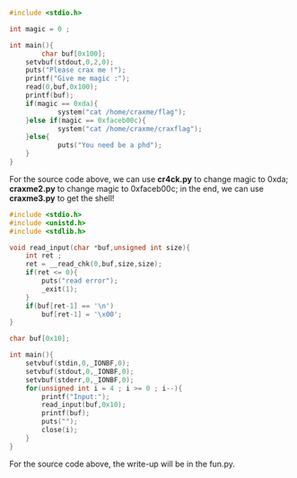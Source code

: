 ```C
#include <stdio.h>  

int magic = 0 ;  

int main(){  
        char buf[0x100];  
	setvbuf(stdout,0,2,0);  
	puts("Please crax me !");  
	printf("Give me magic :");  
	read(0,buf,0x100);  
	printf(buf);  
	if(magic == 0xda){  
	        system("cat /home/craxme/flag");  
	}else if(magic == 0xfaceb00c){  
	        system("cat /home/craxme/craxflag");  
	}else{  
	        puts("You need be a phd");  
	}  
}
```  
For the source code above, we can use **cr4ck.py** to change magic to 0xda; **craxme2.py** to change magic to 0xfaceb00c; in the end, we can use **craxme3.py** to get the shell!  
  
```C
#include <stdio.h>
#include <unistd.h>
#include <stdlib.h>

void read_input(char *buf,unsigned int size){
    int ret ;
    ret = __read_chk(0,buf,size,size);
    if(ret <= 0){
        puts("read error");
        _exit(1);
    }
    if(buf[ret-1] == '\n')
        buf[ret-1] = '\x00';
}

char buf[0x10];

int main(){
	setvbuf(stdin,0,_IONBF,0);
	setvbuf(stdout,0,_IONBF,0);
	setvbuf(stderr,0,_IONBF,0);
	for(unsigned int i = 4 ; i >= 0 ; i--){
		printf("Input:");
		read_input(buf,0x10);
		printf(buf);
		puts("");
		close(i);
	}
}
```  
For the source code above, the write-up will be in the fun.py.

